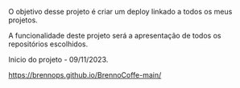 O objetivo desse projeto é criar um deploy linkado a todos os meus projetos.

A funcionalidade deste projeto será a apresentação de todos os repositórios escolhidos.

Inicio do projeto - 09/11/2023.


https://brennops.github.io/BrennoCoffe-main/
